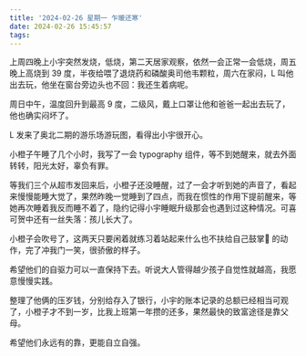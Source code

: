 ```yaml
---
title: '2024-02-26 星期一 乍暖还寒'
date: 2024-02-26 15:45:57
tags:
---
```


上周四晚上小宇突然发烧，低烧，第二天居家观察，依然一会正常一会低烧，周五晚上高烧到 39 度，半夜给喂了退烧药和磷酸奥司他韦颗粒，周六在家闷，L 叫他出去玩，他坐在窗台旁边头也不回：我还生着病呢。

周日中午，温度回升到最高 9 度，二级风，戴上口罩让他和爸爸一起出去玩了，他也确实闷坏了。

L 发来了奥北二期的游乐场游玩图，看得出小宇很开心。

小橙子午睡了几个小时，我写了一会 typography 组件，等不到她醒来，就去外面转转，阳光太好，辜负有罪。

等我们三个从超市发回来后，小橙子还没睡醒，过了一会才听到她的声音了，看起来慢慢能睡大觉了，果然昨晚一觉睡到了四点，而我在惯性的作用下提前醒来，等她再次睡着我反而睡不着了，隐约记得小宇睡眠升级那会也遇到过这种情况。可喜可贺中还有一丝失落：孩儿长大了。

小橙子会吹号了，这两天只要闲着就练习着站起来什么也不扶给自己鼓掌👏 的动作，完了冲我门一笑，很骄傲的样子。

希望他们的自驱力可以一直保持下去。听说大人管得越少孩子自觉性就越高，我愿意慢慢实践。

整理了他俩的压岁钱，分别给存入了银行，小宇的账本记录的总额已经相当可观了，小橙子才不到一岁，比我上班第一年攒的还多，果然最快的致富途径是靠父母。

希望他们永远有的靠，更能自立自强。

